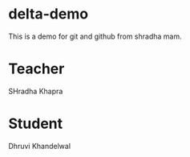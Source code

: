 # delta-demo
This is a demo for git and github from shradha mam.
# Teacher
SHradha Khapra

# Student
Dhruvi Khandelwal
